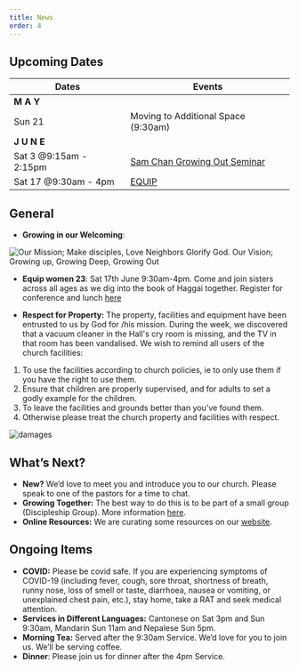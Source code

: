 ```yaml
---
title: News
order: 4
---
```


## Upcoming Dates

| Dates | Events |
| ----------- | ----------- | 
| **M A Y**  |  | 
|  Sun 21 | Moving to Additional Space (9:30am) |
| **J U N E**  |  | 
|  Sat 3 @9:15am - 2:15pm | [Sam Chan Growing Out Seminar](https://stgeorgeshurstville.org.au/growing-out-conference) |
|  Sat 17 @9:30am - 4pm | [EQUIP](https://stgeorgeshurstville.org.au/equip23) |


## General
- **Growing in our Welcoming**: 

![Our Mission; Make disciples, Love Neighbors Glorify God. Our Vision; Growing up, Growing Deep, Growing Out](https://raw.githubusercontent.com/stgeorgeshurstville/bulletin/main/images/church%20stuff.png)

- **Equip women 23**: Sat 17th June 9:30am-4pm. Come and join sisters across all ages as we dig into the book of Haggai together. Register for conference and lunch [here]( https://stgeorgeshurstville.org.au/equip23)

- **Respect for Property:** The property, facilities and equipment have been entrusted to us by God for /his mission. During the week, we discovered that a vacuum cleaner in the Hall's cry room is missing, and the TV in that room has been vandalised. We wish to remind all users of the church facilities:  
1. To use the facilities according to church policies, ie to only use them if you have the right to use them. 
2. Ensure that children are properly supervised, and for adults to set a godly example for the children. 
3. To leave the facilities and grounds better than you've found them.
4. Otherwise please treat the church property and facilities with respect.

![damages](https://raw.githubusercontent.com/stgeorgeshurstville/bulletin/main/images/whosetheculprit.png)


## What’s Next?
- **New?** We’d love to meet you and introduce you to our church. Please speak to one of the pastors for a time to chat. 
- **Growing Together:** The best way to do this is to be part of a small group (Discipleship Group). More information [here]( https://stgeorgeshurstville.org.au/discipleship-groups). 
- **Online Resources:** We are curating some resources on our [website](https://stgeorgeshurstville.org.au/lets-talk-about-christianity).


## Ongoing Items
- **COVID:** Please be covid safe. If you are experiencing symptoms of COVID-19 (including fever, cough, sore throat, shortness of breath, runny nose, loss of smell or taste, diarrhoea, nausea or vomiting, or unexplained chest pain, etc.), stay home, take a RAT and seek medical attention.
- **Services in Different Languages:** Cantonese on Sat 3pm and Sun 9:30am, Mandarin Sun 11am and Nepalese Sun 5pm. 
- **Morning Tea:** Served after the 9:30am Service. We’d love for you to join us. We’ll be serving coffee. 
- **Dinner**: Please join us for dinner after the 4pm Service.
